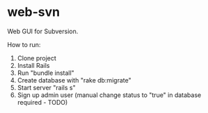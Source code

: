web-svn
=======

Web GUI for Subversion. 

How to run:

1. Clone project 
2. Install Rails
3. Run "bundle install"
4. Create database with "rake db:migrate"
5. Start server "rails s"
6. Sign up admin user (manual change status to "true" in database required - TODO) 
